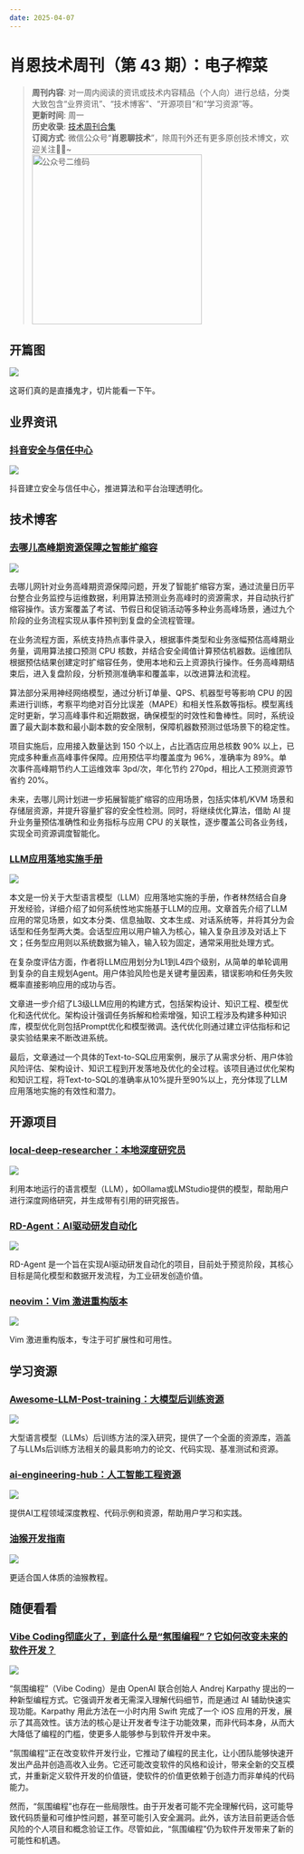 ```yaml
---
date: 2025-04-07
---
```

# 肖恩技术周刊（第 43 期）：电子榨菜
> **周刊内容**: 对一周内阅读的资讯或技术内容精品（个人向）进行总结，分类大致包含“业界资讯”、“技术博客”、“开源项目”和“学习资源”等。<br>
> **更新时间**: 周一<br>
> **历史收录**: [技术周刊合集](https://mp.weixin.qq.com/mp/appmsgalbum?__biz=MzkwODY0ODQzOQ==&action=getalbum&album_id=3492416248238096386#wechat_redirect) <br>
> **订阅方式**: 微信公众号“**肖恩聊技术**”，除周刊外还有更多原创技术博文，欢迎关注👏🏻~<br>
> <img src="https://cdn.jsdelivr.net/gh/Xiaoxie1994/images/images/20241103221454.png" alt="公众号二维码" width="300">

## 开篇图
![](https://cdn.jsdelivr.net/gh/Xiaoxie1994/images/images/202504062337766.png)

这哥们真的是直播鬼才，切片能看一下午。
## 业界资讯
### [抖音安全与信任中心](https://95152.douyin.com/)
![](https://cdn.jsdelivr.net/gh/Xiaoxie1994/images/images/202504062322669.png)

抖音建立安全与信任中心，推进算法和平台治理透明化。
## 技术博客
### [去哪儿高峰期资源保障之智能扩缩容](https://mp.weixin.qq.com/s/b9-PG9Uz2tBxCwgxcmTJyw)
![](https://cdn.jsdelivr.net/gh/Xiaoxie1994/images/images/202504062325887.png)

去哪儿网针对业务高峰期资源保障问题，开发了智能扩缩容方案，通过流量日历平台整合业务监控与运维数据，利用算法预测业务高峰时的资源需求，并自动执行扩缩容操作。该方案覆盖了考试、节假日和促销活动等多种业务高峰场景，通过九个阶段的业务流程实现从事件预判到复盘的全流程管理。

在业务流程方面，系统支持热点事件录入，根据事件类型和业务涨幅预估高峰期业务量，调用算法接口预测 CPU 核数，并结合安全阈值计算预估机器数。运维团队根据预估结果创建定时扩缩容任务，使用本地和云上资源执行操作。任务高峰期结束后，进入复盘阶段，分析预测准确率和覆盖率，以改进算法和流程。

算法部分采用神经网络模型，通过分析订单量、QPS、机器型号等影响 CPU 的因素进行训练，考察平均绝对百分比误差（MAPE）和相关性系数等指标。模型离线定时更新，学习高峰事件和近期数据，确保模型的时效性和鲁棒性。同时，系统设置了最大副本数和最小副本数的安全限制，保障机器数预测过低场景下的稳定性。

项目实施后，应用接入数量达到 150 个以上，占比酒店应用总核数 90% 以上，已完成多种重点高峰事件保障。应用预估平均覆盖度为 96%，准确率为 89%。单次事件高峰期节约人工运维效率 3pd/次，年化节约 270pd，相比人工预测资源节省约 20%。

未来，去哪儿网计划进一步拓展智能扩缩容的应用场景，包括实体机/KVM 场景和存储层资源，并提升容量扩容的安全性检测。同时，将继续优化算法，借助 AI 提升业务量预估准确性和业务指标与应用 CPU 的关联性，逐步覆盖公司各业务线，实现全司资源调度智能化。
### [LLM应用落地实施手册](https://mp.weixin.qq.com/s/t-uYwd9NOxJIAIMAYWEqhg)
 ![](https://cdn.jsdelivr.net/gh/Xiaoxie1994/images/images/202504062325365.png)

本文是一份关于大型语言模型（LLM）应用落地实施的手册，作者林然结合自身开发经验，详细介绍了如何系统性地实施基于LLM的应用。文章首先介绍了LLM应用的常见场景，如文本分类、信息抽取、文本生成、对话系统等，并将其分为会话型和任务型两大类。会话型应用以用户输入为核心，输入复杂且涉及对话上下文；任务型应用则以系统数据为输入，输入较为固定，通常采用批处理方式。

在复杂度评估方面，作者将LLM应用划分为L1到L4四个级别，从简单的单轮调用到复杂的自主规划Agent。用户体验风险也是关键考量因素，错误影响和任务失败概率直接影响应用的成功与否。

文章进一步介绍了L3级LLM应用的构建方式，包括架构设计、知识工程、模型优化和迭代优化。架构设计强调任务拆解和检索增强，知识工程涉及构建多种知识库，模型优化则包括Prompt优化和模型微调。迭代优化则通过建立评估指标和记录实验结果来不断改进系统。

最后，文章通过一个具体的Text-to-SQL应用案例，展示了从需求分析、用户体验风险评估、架构设计、知识工程到开发落地及优化的全过程。该项目通过优化架构和知识工程，将Text-to-SQL的准确率从10%提升至90%以上，充分体现了LLM应用落地实施的有效性和潜力。
## 开源项目 
### [local-deep-researcher：本地深度研究员](https://github.com/langchain-ai/local-deep-researcher)
![](https://cdn.jsdelivr.net/gh/Xiaoxie1994/images/images/202504062242531.png)

利用本地运行的语言模型（LLM），如Ollama或LMStudio提供的模型，帮助用户进行深度网络研究，并生成带有引用的研究报告。
### [RD-Agent：AI驱动研发自动化](https://github.com/microsoft/RD-Agent)
![](https://cdn.jsdelivr.net/gh/Xiaoxie1994/images/images/202504062328998.png)

RD-Agent 是一个旨在实现AI驱动研发自动化的项目，目前处于预览阶段，其核心目标是简化模型和数据开发流程，为工业研发创造价值。
### [neovim：Vim 激进重构版本](https://github.com/neovim/neovim)
![](https://cdn.jsdelivr.net/gh/Xiaoxie1994/images/images/202504062332547.png)

Vim 激进重构版本，专注于可扩展性和可用性。
## 学习资源
### [Awesome-LLM-Post-training：大模型后训练资源](https://github.com/mbzuai-oryx/Awesome-LLM-Post-training)
![](https://cdn.jsdelivr.net/gh/Xiaoxie1994/images/images/202504062338756.png)

大型语言模型（LLMs）后训练方法的深入研究，提供了一个全面的资源库，涵盖了与LLMs后训练方法相关的最具影响力的论文、代码实现、基准测试和资源。
### [ai-engineering-hub：人工智能工程资源](https://github.com/patchy631/ai-engineering-hub)
![](https://cdn.jsdelivr.net/gh/Xiaoxie1994/images/images/202504062338376.png)

提供AI工程领域深度教程、代码示例和资源，帮助用户学习和实践。
### [油猴开发指南](https://learn.scriptcat.org/)
![](https://cdn.jsdelivr.net/gh/Xiaoxie1994/images/images/202504062333401.png)

更适合国人体质的油猴教程。
## 随便看看
### [Vibe Coding彻底火了，到底什么是“氛围编程”？它如何改变未来的软件开发？](https://www.mittrchina.com/news/detail/14590)
![](https://cdn.jsdelivr.net/gh/Xiaoxie1994/images/images/202504062339060.png)

“氛围编程”（Vibe Coding）是由 OpenAI 联合创始人 Andrej Karpathy 提出的一种新型编程方式。它强调开发者无需深入理解代码细节，而是通过 AI 辅助快速实现功能。Karpathy 用此方法在一小时内用 Swift 完成了一个 iOS 应用的开发，展示了其高效性。该方法的核心是让开发者专注于功能效果，而非代码本身，从而大大降低了编程的门槛，使更多人能够参与到软件开发中来。

“氛围编程”正在改变软件开发行业，它推动了编程的民主化，让小团队能够快速开发出产品并创造高收入业务。它还可能改变软件的风格和设计，带来全新的交互模式，并重新定义软件开发的价值链，使软件的价值更依赖于创造力而非单纯的代码能力。

然而，“氛围编程”也存在一些局限性。由于开发者可能不完全理解代码，这可能导致代码质量和可维护性问题，甚至可能引入安全漏洞。此外，该方法目前更适合低风险的个人项目和概念验证工作。尽管如此，“氛围编程”仍为软件开发带来了新的可能性和机遇。